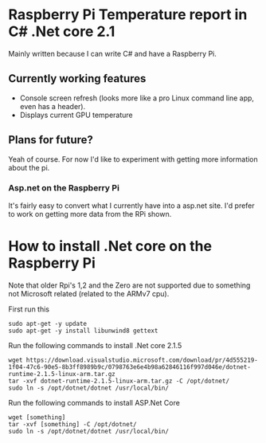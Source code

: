 
# Raspberry Pi Temperature report in C# .Net core 2.1
Mainly written because I can write C# and have a Raspberry Pi.

## Currently working features

 - Console screen refresh (looks more like a pro Linux command line app, even has a header).
 - Displays current GPU temperature

## Plans for future?
Yeah of course. For now I'd like to experiment with getting more information about the pi.

### Asp.net on the Raspberry Pi
It's fairly easy to convert what I currently have into a asp.net site. I'd prefer to work on getting more data from the RPi shown.


# How to install .Net core on the Raspberry Pi
Note that older Rpi's 1,2 and the Zero are not supported due to something not Microsoft related (related to the ARMv7 cpu).

First run this

    sudo apt-get -y update
    sudo apt-get -y install libunwind8 gettext

Run the following commands to install .Net core 2.1.5

    wget https://download.visualstudio.microsoft.com/download/pr/4d555219-1f04-47c6-90e5-8b3ff8989b9c/0798763e6e4b98a62846116f997d046e/dotnet-runtime-2.1.5-linux-arm.tar.gz
    tar -xvf dotnet-runtime-2.1.5-linux-arm.tar.gz -C /opt/dotnet/
    sudo ln -s /opt/dotnet/dotnet /usr/local/bin/

Run the following commands to install ASP.Net Core

    wget [something]
    tar -xvf [something] -C /opt/dotnet/
    sudo ln -s /opt/dotnet/dotnet /usr/local/bin/
    

